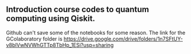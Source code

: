 ## Introduction course codes to quantum computing using Qiskit.

Github can't save some of the notebooks for some reason. The link for the GColaboratory folder is https://drive.google.com/drive/folders/1n7SFtUY-v8blVwNVWhGTTp8TbHp_1ESi?usp=sharing
